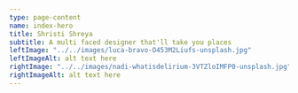 ```yaml
---
type: page-content
name: index-hero
title: Shristi Shreya
subtitle: A multi faced designer that'll take you places
leftImage: "../../images/luca-bravo-O453M2Liufs-unsplash.jpg"
leftImageAlt: alt text here
rightImage: "../../images/nadi-whatisdelirium-3VTZloIMFP0-unsplash.jpg"
rightImageAlt: alt text here
---
```


